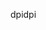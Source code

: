 <span data-ttu-id="29db2-101">dpi</span><span class="sxs-lookup"><span data-stu-id="29db2-101">dpi</span></span>